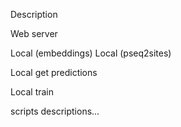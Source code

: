 Description

Web server

Local (embeddings)
Local (pseq2sites)

Local get predictions

Local train 

scripts descriptions...